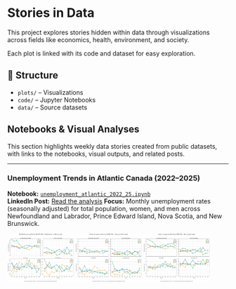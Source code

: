 # Stories in Data

This project explores stories hidden within data through visualizations across fields like economics, health, environment, and society.

Each plot is linked with its code and dataset for easy exploration.

## 📂 Structure
- `plots/` – Visualizations
- `code/` – Jupyter Notebooks
- `data/` – Source datasets


## Notebooks & Visual Analyses

This section highlights weekly data stories created from public datasets, with links to the notebooks, visual outputs, and related posts.

---

### Unemployment Trends in Atlantic Canada (2022–2025)

**Notebook:** [`unemployment_atlantic_2022_25.ipynb`](Code/unemployment_atlantic_2022_25.ipynb)  
**LinkedIn Post:** [Read the analysis]([https://www.linkedin.com/in/your-post-link-here](https://www.linkedin.com/posts/saeed-saffari_unemployment-atlanticcanada-datavisualization-activity-7333095891005816832-tr6e?utm_source=share&utm_medium=member_desktop&rcm=ACoAABxmMQ8BrNvrJPWFJDGu5MP-misJR-duct8))  
**Focus:** Monthly unemployment rates (seasonally adjusted) for total population, women, and men across Newfoundland and Labrador, Prince Edward Island, Nova Scotia, and New Brunswick.

<p float="left">
  <img src="plots/unemp_total_atlantic_2022_25.png" width="30%" />
  <img src="plots/unemp_women_atlantic_2022_25.png" width="30%" />
  <img src="plots/unemp_men_atlantic_2022_25.png" width="30%" />
</p>








